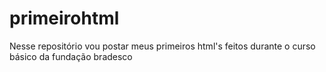 # primeirohtml
Nesse repositório vou postar meus primeiros html's feitos durante o curso básico da fundação bradesco
